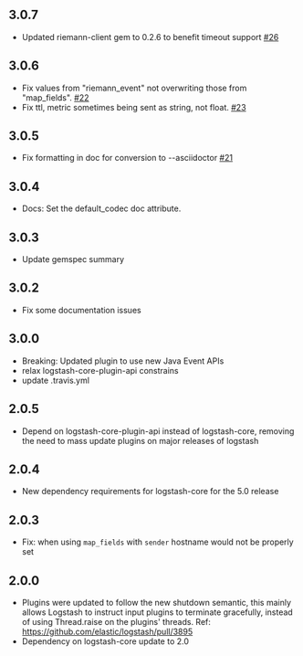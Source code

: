 ## 3.0.7
  - Updated riemann-client gem to 0.2.6 to benefit timeout support [#26](https://github.com/logstash-plugins/logstash-output-riemann/pull/26)

## 3.0.6
  - Fix values from "riemann_event" not overwriting those from "map_fields".
    [#22](https://github.com/logstash-plugins/logstash-output-riemann/issues/22)
  - Fix ttl, metric sometimes being sent as string, not float.
    [#23](https://github.com/logstash-plugins/logstash-output-riemann/issues/23)

## 3.0.5
  - Fix formatting in doc for conversion to --asciidoctor [#21](https://github.com/logstash-plugins/logstash-output-riemann/pull/21)

## 3.0.4
  - Docs: Set the default_codec doc attribute.

## 3.0.3
  - Update gemspec summary

## 3.0.2
  - Fix some documentation issues

## 3.0.0
  - Breaking: Updated plugin to use new Java Event APIs
  - relax logstash-core-plugin-api constrains
  - update .travis.yml

## 2.0.5
  - Depend on logstash-core-plugin-api instead of logstash-core, removing the need to mass update plugins on major releases of logstash

## 2.0.4
  - New dependency requirements for logstash-core for the 5.0 release

## 2.0.3
 - Fix: when using `map_fields` with `sender` hostname would not be properly set

## 2.0.0
 - Plugins were updated to follow the new shutdown semantic, this mainly allows Logstash to instruct input plugins to terminate gracefully, 
   instead of using Thread.raise on the plugins' threads. Ref: https://github.com/elastic/logstash/pull/3895
 - Dependency on logstash-core update to 2.0
